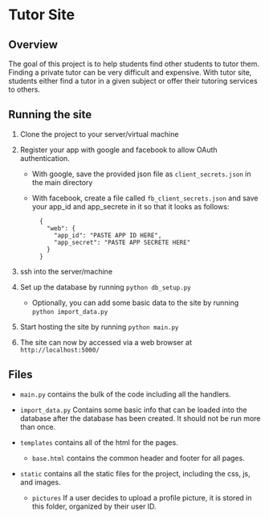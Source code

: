 
# Tutor Site

## Overview

The goal of this project is to help students find other students to tutor them.  Finding a private tutor can be very difficult
and expensive.  With tutor site, students either find a tutor in a given subject or offer their tutoring services to others.

## Running the site

1. Clone the project to your server/virtual machine

2. Register your app with google and facebook to allow OAuth authentication.
	
	- With google, save the provided json file as `client_secrets.json` in the main directory

	- With facebook, create a file called `fb_client_secrets.json` and save your app_id and app_secrete in it so that it looks as follows:

			{
			  "web": {
			    "app_id": "PASTE APP ID HERE",
			    "app_secret": "PASTE APP SECRETE HERE"
			  }
			}

2. ssh into the server/machine

3. Set up the database by running `python db_setup.py`

	- Optionally, you can add some basic data to the site by running `python import_data.py`

4. Start hosting the site by running `python main.py`

5. The site can now by accessed via a web browser at `http://localhost:5000/`

## Files

* `main.py` contains the bulk of the code including all the handlers.

* `import_data.py` Contains some basic info that can be loaded into the database after the database has been created.  It should not be run more than once.

* `templates` contains all of the html for the pages.

	* `base.html` contains the common header and footer for all pages.

* `static` contains all the static files for the project, including the css, js, and images.

	* `pictures` If a user decides to upload a profile picture, it is stored in this folder, organized by their user ID.

